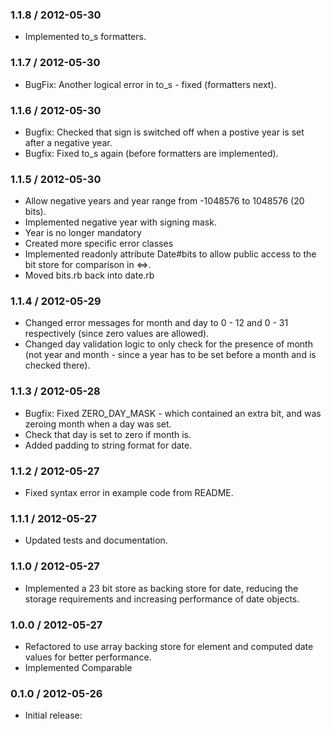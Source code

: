 ### 1.1.8 / 2012-05-30

* Implemented to_s formatters.

### 1.1.7 / 2012-05-30

* BugFix: Another logical error in to_s - fixed (formatters next).

### 1.1.6 / 2012-05-30

* Bugfix: Checked that sign is switched off when a postive year is set after a negative year.
* Bugfix: Fixed to_s again (before formatters are implemented).

### 1.1.5 / 2012-05-30

* Allow negative years and year range from -1048576 to 1048576 (20 bits).
* Implemented negative year with signing mask. 
* Year is no longer mandatory
* Created more specific error classes
* Implemented readonly attribute Date#bits to allow public access to the bit store for comparison in <=>.
* Moved bits.rb back into date.rb


### 1.1.4 / 2012-05-29

* Changed error messages for month and day to 0 - 12 and 0 - 31 respectively (since zero values are allowed).
* Changed day validation logic to only check for the presence of month (not year and month - since a year has to be set before a month and is checked there).

### 1.1.3 / 2012-05-28

* Bugfix: Fixed ZERO_DAY_MASK - which contained an extra bit, and was zeroing month when a day was set.
* Check that day is set to zero if month is.
* Added padding to string format for date.

### 1.1.2 / 2012-05-27

* Fixed syntax error in example code from README.

### 1.1.1 / 2012-05-27

* Updated tests and documentation.

### 1.1.0 / 2012-05-27

* Implemented a 23 bit store as backing store for date,
reducing the storage requirements and increasing performance 
of date objects. 

### 1.0.0 / 2012-05-27

* Refactored to use array backing store for element and computed date
values for better performance.
* Implemented Comparable

### 0.1.0 / 2012-05-26

* Initial release:

